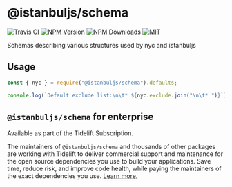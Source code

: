 # @istanbuljs/schema

[![Travis CI][travis-image]][travis-url]
[![NPM Version][npm-image]][npm-url]
[![NPM Downloads][downloads-image]][downloads-url]
[![MIT][license-image]](LICENSE)

Schemas describing various structures used by nyc and istanbuljs

## Usage

```js
const { nyc } = require("@istanbuljs/schema").defaults;

console.log(`Default exclude list:\n\t* ${nyc.exclude.join("\n\t* ")}`);
```

## `@istanbuljs/schema` for enterprise

Available as part of the Tidelift Subscription.

The maintainers of `@istanbuljs/schema` and thousands of other packages are working with Tidelift to deliver commercial support and maintenance for the open source dependencies you use to build your applications. Save time, reduce risk, and improve code health, while paying the maintainers of the exact dependencies you use. [Learn more.](https://tidelift.com/subscription/pkg/npm-istanbuljs-schema?utm_source=npm-istanbuljs-schema&utm_medium=referral&utm_campaign=enterprise)

[npm-image]: https://img.shields.io/npm/v/@istanbuljs/schema.svg
[npm-url]: https://npmjs.org/package/@istanbuljs/schema
[travis-image]: https://travis-ci.org/istanbuljs/schema.svg?branch=master
[travis-url]: https://travis-ci.org/istanbuljs/schema
[downloads-image]: https://img.shields.io/npm/dm/@istanbuljs/schema.svg
[downloads-url]: https://npmjs.org/package/@istanbuljs/schema
[license-image]: https://img.shields.io/npm/l/@istanbuljs/schema.svg
